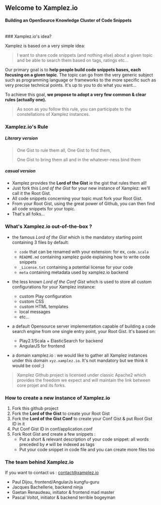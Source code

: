 ## Welcome to Xamplez.io
#### Building an OpenSource Knowledge Cluster of Code Snippets

<br/>
### Xamplez.io's idea?

Xamplez is based on a very simple idea: 
> I want to share code snippets (and nothing else) about a given topic and be able to search them based 
> on tags, ratings etc...

Our primary goal is to **help people build code snippets bases, each focusing on a given topic**. The topic can go
from the very generic subject such as programming language or frameworks to the more specific such as 
very precise technical points. It's up to you to do what you want...

To achieve this goal, **we propose to adopt a very few common & clear rules (actually one).** 

> As soon as you follow this rule, you can participate to the constellations of Xamplez instances. 

### Xamplez.io's Rule

##### Literary version
> One Gist to rule them all, One Gist to find them,
>
> One Gist to bring them all and in the whatever-ness bind them

##### casual version
 * Xamplez provides the **Lord of the Gist** ie the gist that rules them all!
 * Just fork this _Lord of the Gist_ for your new instance of Xamplez: we'll call it the Root Gist.
 * All code snippets concerning your topic must fork your Root Gist.
 * From your Root Gist, using the great power of Github, you can then find all code snippets for your topic.
 * That's all folks...

### What's Xamplez.io out-of-the-box ?

 * the famous _Lord of the Gist_ which is the mandatory starting point containing 3 files by default:
    * `code` that can be renamed with your extension: for ex, `code.scala`
    * `README.md` containing xamplez guide explaining how to write code snippets
    * `_License.txt` containing a potential license for your code
    * `meta` containing metadata used by xamplez.io backend
 
 * the less known _Lord of the Conf Gist_ which is used to store all custom configurations for your Xamplez instance: 
     * custom Play configuration
     * custom CSS
     * custom HTML templates
     * local messages
     * etc...
 
 * a default Opensource server implementation capable of building a code search engine from one single entry point, your Root Gist. It's based on:
    * Play2.1/Scala + ElasticSearch for backend
    * AngularJS for frontend

 * a domain xamplez.io : we would like to gather all Xamplez instances under this domain `xyz.xamplez.io`. It's not mandatory but we think it would be cool ;)
 
> Xamplez Github project is licensed under classic Apache2 which provides the freedom we expect and will maintain the link between core projet and its forks.

### How to create a new instance of Xamplez.io

 1. Fork this github project
 2. Fork the **Lord of the Gist** to create your Root Gist
 3. Fork the **Lord of the Gist Conf** to create your Conf Gist & put Root Gist ID in it
 4. Put Conf Gist ID in conf/application.conf
 5. Fork Root Gist and create a few snippets :
     * Put a short & relevant description of your code snippet: all words preceded by `#` will be indexed as tags
     * Put your code snippet in code file and you can create more files too
    

### The team behind Xamplez.io

If you want to contact us : contact@xamplez.io

* Paul Dijou, frontend/AngularJs kungfu-guru 
* Jacques Bachellerie, backend ninja
* Gaetan Renaudeau, initiator & frontend mad master
* Pascal Voitot, initiator & backend terrible bogeyman


